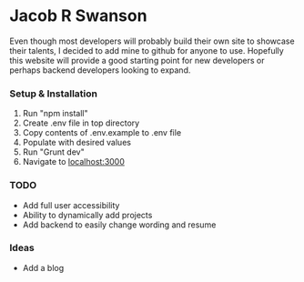 # Jacob R Swanson
Even though most developers will probably build their own site to showcase their talents, I decided to add mine to github for anyone to use. Hopefully this website will provide a good starting point for new developers or perhaps backend developers looking to expand.

### Setup & Installation
1. Run "npm install"
2. Create .env file in top directory
3. Copy contents of .env.example to .env file
4. Populate with desired values
5. Run "Grunt dev"
6. Navigate to <a href="http://localhost:3000">localhost:3000</a>


### TODO
* Add full user accessibility
* Ability to dynamically add projects
* Add backend to easily change wording and resume

### Ideas
* Add a blog
